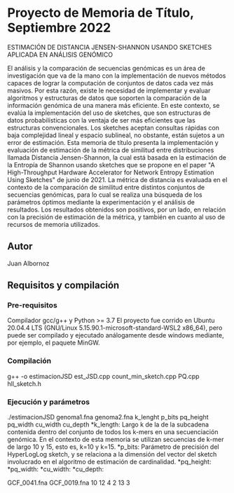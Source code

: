 # Proyecto de Memoria de Título, Septiembre 2022
ESTIMACIÓN DE DISTANCIA JENSEN-SHANNON USANDO SKETCHES APLICADA EN ANÁLISIS GENÓMICO

El análisis y la comparación de secuencias genómicas es un área de investigación que va de la mano con la implementación de nuevos métodos capaces de lograr la computación de conjuntos de datos cada vez más masivos. Por esta razón, existe le necesidad de implementar y evaluar algoritmos y estructuras de datos que soporten la comparación de la información genómica de una manera más eficiente. En este contexto, se evalúa la implementación del uso de sketches, que son estructuras de datos probabilísticas con la ventaja de ser más eficientes que las estructuras convencionales. Los sketches aceptan consultas rápidas con baja complejidad lineal y espacio sublineal, no obstante, están sujetos a un error de estimación.
Esta memoria de título presenta la implementación y evaluación de estimación de la métrica de similitud entre distribuciones llamada Distancia Jensen-Shannon, la cual está basada en la estimación de la Entropía de Shannon usando sketches que se propone en el paper "A High-Throughput Hardware Accelerator for
Network Entropy Estimation Using Sketches" de junio de 2021. La métrica de distancia es evaluada en el contexto de la comparación de similitud entre distintos conjuntos de secuencias genómicas, para lo cual se realiza una búsqueda de los parámetros óptimos mediante la experimentación y el análisis de resultados. Los resultados obtenidos son positivos, por un lado, en relación con la precisión de estimación de la métrica, y también en cuanto al uso de recursos de memoria utilizados.
## Autor
Juan Albornoz
## Requisitos y compilación
### Pre-requisitos
Compilador gcc/g++ y Python >= 3.7
El proyecto fue corrido en Ubuntu 20.04.4 LTS (GNU/Linux 5.15.90.1-microsoft-standard-WSL2 x86_64), pero puede ser compilado y ejecutado análogamente desde windows mediante, por ejemplo, el paquete MinGW.
### Compilación
g++ -o estimacionJSD est_JSD.cpp count_min_sketch.cpp PQ.cpp hll_sketch.h
### Ejecución y parámetros
./estimacionJSD genoma1.fna genoma2.fna k_lenght p_bits pq_height pq_width cu_width cu_depth
*k_length: Largo k de la de la subcadena contenida dentro del conjunto de todos los k-mers en una secuenciación genómica. En el contexto de esta memoria se utilizan secuencias de k-mer de largo 10 y 15, esto es, k=10 y k=15.
*p_bits: Parámetro de precisión del HyperLogLog sketch, y se relaciona a la dimensión del vector del sketch involucrado en el algoritmo de estimación de cardinalidad.
*pq_height: 
*pq_width:
*cu_width:
*cu_depth:

GCF_0041.fna GCF_0019.fna 10 12 4 2 13 3
